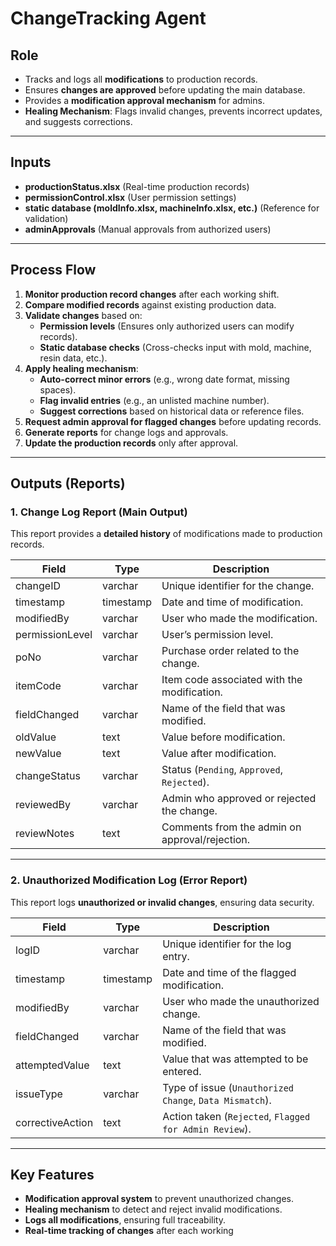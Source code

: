 # **ChangeTracking Agent**  

## **Role**  
- Tracks and logs all **modifications** to production records.  
- Ensures **changes are approved** before updating the main database.  
- Provides a **modification approval mechanism** for admins.  
- **Healing Mechanism**: Flags invalid changes, prevents incorrect updates, and suggests corrections.  

---

## **Inputs**  
- **productionStatus.xlsx** (Real-time production records)  
- **permissionControl.xlsx** (User permission settings)  
- **static database (moldInfo.xlsx, machineInfo.xlsx, etc.)** (Reference for validation)  
- **adminApprovals** (Manual approvals from authorized users)  

---

## **Process Flow**  

1. **Monitor production record changes** after each working shift.  
2. **Compare modified records** against existing production data.  
3. **Validate changes** based on:  
   - **Permission levels** (Ensures only authorized users can modify records).  
   - **Static database checks** (Cross-checks input with mold, machine, resin data, etc.).  
4. **Apply healing mechanism**:  
   - **Auto-correct minor errors** (e.g., wrong date format, missing spaces).  
   - **Flag invalid entries** (e.g., an unlisted machine number).  
   - **Suggest corrections** based on historical data or reference files.  
5. **Request admin approval for flagged changes** before updating records.  
6. **Generate reports** for change logs and approvals.  
7. **Update the production records** only after approval.  

---

## **Outputs (Reports)**  

### **1. Change Log Report (Main Output)**  
This report provides a **detailed history** of modifications made to production records.  

| Field            | Type       | Description                                              |
|-----------------|------------|----------------------------------------------------------|
| changeID        | varchar    | Unique identifier for the change.                        |
| timestamp       | timestamp  | Date and time of modification.                           |
| modifiedBy      | varchar    | User who made the modification.                          |
| permissionLevel | varchar    | User’s permission level.                                 |
| poNo           | varchar    | Purchase order related to the change.                   |
| itemCode       | varchar    | Item code associated with the modification.             |
| fieldChanged   | varchar    | Name of the field that was modified.                    |
| oldValue       | text       | Value before modification.                              |
| newValue       | text       | Value after modification.                               |
| changeStatus   | varchar    | Status (`Pending`, `Approved`, `Rejected`).             |
| reviewedBy     | varchar    | Admin who approved or rejected the change.              |
| reviewNotes    | text       | Comments from the admin on approval/rejection.          |

---

### **2. Unauthorized Modification Log (Error Report)**  
This report logs **unauthorized or invalid changes**, ensuring data security.  

| Field            | Type       | Description                                              |
|-----------------|------------|----------------------------------------------------------|
| logID          | varchar    | Unique identifier for the log entry.                     |
| timestamp      | timestamp  | Date and time of the flagged modification.               |
| modifiedBy     | varchar    | User who made the unauthorized change.                   |
| fieldChanged   | varchar    | Name of the field that was modified.                    |
| attemptedValue | text       | Value that was attempted to be entered.                 |
| issueType      | varchar    | Type of issue (`Unauthorized Change`, `Data Mismatch`). |
| correctiveAction | text     | Action taken (`Rejected`, `Flagged for Admin Review`).   |

---

## **Key Features**  
- **Modification approval system** to prevent unauthorized changes.  
- **Healing mechanism** to detect and reject invalid modifications.  
- **Logs all modifications**, ensuring full traceability.  
- **Real-time tracking of changes** after each working 
